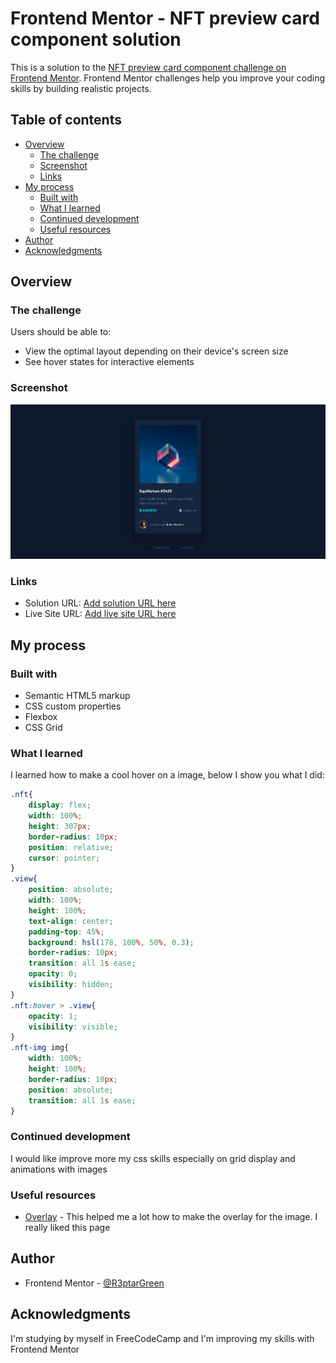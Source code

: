 # Frontend Mentor - NFT preview card component solution

This is a solution to the [NFT preview card component challenge on Frontend Mentor](https://www.frontendmentor.io/challenges/nft-preview-card-component-SbdUL_w0U). Frontend Mentor challenges help you improve your coding skills by building realistic projects. 

## Table of contents

- [Overview](#overview)
  - [The challenge](#the-challenge)
  - [Screenshot](#screenshot)
  - [Links](#links)
- [My process](#my-process)
  - [Built with](#built-with)
  - [What I learned](#what-i-learned)
  - [Continued development](#continued-development)
  - [Useful resources](#useful-resources)
- [Author](#author)
- [Acknowledgments](#acknowledgments)

## Overview

### The challenge

Users should be able to:

- View the optimal layout depending on their device's screen size
- See hover states for interactive elements

### Screenshot

![](./images/Screenshot-NFT%20Preview%20Card.png)

### Links

- Solution URL: [Add solution URL here](https://your-solution-url.com)
- Live Site URL: [Add live site URL here](https://your-live-site-url.com)

## My process

### Built with

- Semantic HTML5 markup
- CSS custom properties
- Flexbox
- CSS Grid

### What I learned

I learned how to make a cool hover on a image, below I show you what I did:

```css
.nft{
    display: flex;
    width: 100%;
    height: 307px;
    border-radius: 10px;
    position: relative;
    cursor: pointer;
} 
.view{
    position: absolute;
    width: 100%;
    height: 100%;
    text-align: center;
    padding-top: 45%;
    background: hsl(178, 100%, 50%, 0.3);
    border-radius: 10px;
    transition: all 1s ease;
    opacity: 0;
    visibility: hidden;
}
.nft:hover > .view{
    opacity: 1;
    visibility: visible;
}
.nft-img img{
    width: 100%;
    height: 100%;
    border-radius: 10px;
    position: absolute;
    transition: all 1s ease;
}
```

### Continued development

I would like improve more my css skills especially on grid display and animations with images

### Useful resources

- [Overlay](https://www.w3schools.com/howto/howto_css_image_overlay.asp) - This helped me a lot how to make the overlay for the image. I really liked this page

## Author

- Frontend Mentor - [@R3ptarGreen](https://www.frontendmentor.io/profile/yourusername)

## Acknowledgments

I'm studying by myself in FreeCodeCamp and I'm improving my skills with Frontend Mentor
